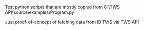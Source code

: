 Test python scripts that are mostly copied from C:\TWS API\source\examples\Program.py

Just proof-of-concept of fetching data from IB TWS via TWS API